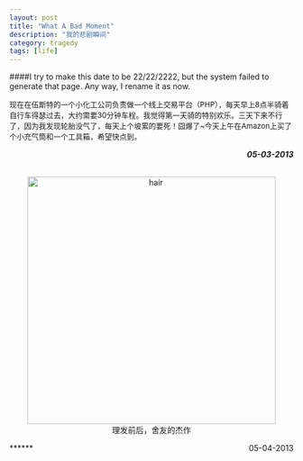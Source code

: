 ```yaml
---
layout: post
title: "What A Bad Moment"
description: "我的悲剧瞬间"
category: tragedy
tags: [life]
---
```


####I try to make this date to be 22/22/2222, but the system failed to generate that page. Any way, I rename it as now.

<p style="font-size:13px">现在在伍斯特的一个小化工公司负责做一个线上交易平台（PHP），每天早上8点半骑着自行车得瑟过去，大约需要30分钟车程。我觉得第一天骑的特别欢乐。三天下来不行了，因为我发现轮胎没气了，每天上个坡累的要死！囧爆了~今天上午在Amazon上买了个小充气筒和一个工具箱，希望快点到。</p>

***<span style="float:right">05-03-2013</span>***
<br/><br/>
<p style="text-align:center;"><a href="http://www.flickr.com/photos/sbzhouhao/8708412237/" title="hair by Zhou Hao, on Flickr"><img src="http://farm9.staticflickr.com/8414/8708412237_2a6d253c0d.jpg" width="440" height="440" alt="hair"></a><br/>理发前后，舍友的杰作</p>
***<span style="float:right">05-04-2013</span>***
<br/><br/>
